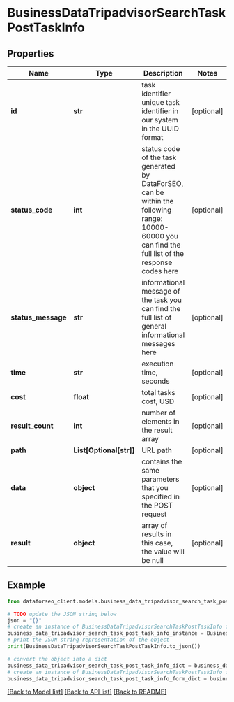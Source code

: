 # BusinessDataTripadvisorSearchTaskPostTaskInfo


## Properties

Name | Type | Description | Notes
------------ | ------------- | ------------- | -------------
**id** | **str** | task identifier unique task identifier in our system in the UUID format | [optional] 
**status_code** | **int** | status code of the task generated by DataForSEO, can be within the following range: 10000-60000 you can find the full list of the response codes here | [optional] 
**status_message** | **str** | informational message of the task you can find the full list of general informational messages here | [optional] 
**time** | **str** | execution time, seconds | [optional] 
**cost** | **float** | total tasks cost, USD | [optional] 
**result_count** | **int** | number of elements in the result array | [optional] 
**path** | **List[Optional[str]]** | URL path | [optional] 
**data** | **object** | contains the same parameters that you specified in the POST request | [optional] 
**result** | **object** | array of results in this case, the value will be null | [optional] 

## Example

```python
from dataforseo_client.models.business_data_tripadvisor_search_task_post_task_info import BusinessDataTripadvisorSearchTaskPostTaskInfo

# TODO update the JSON string below
json = "{}"
# create an instance of BusinessDataTripadvisorSearchTaskPostTaskInfo from a JSON string
business_data_tripadvisor_search_task_post_task_info_instance = BusinessDataTripadvisorSearchTaskPostTaskInfo.from_json(json)
# print the JSON string representation of the object
print(BusinessDataTripadvisorSearchTaskPostTaskInfo.to_json())

# convert the object into a dict
business_data_tripadvisor_search_task_post_task_info_dict = business_data_tripadvisor_search_task_post_task_info_instance.to_dict()
# create an instance of BusinessDataTripadvisorSearchTaskPostTaskInfo from a dict
business_data_tripadvisor_search_task_post_task_info_form_dict = business_data_tripadvisor_search_task_post_task_info.from_dict(business_data_tripadvisor_search_task_post_task_info_dict)
```
[[Back to Model list]](../README.md#documentation-for-models) [[Back to API list]](../README.md#documentation-for-api-endpoints) [[Back to README]](../README.md)



